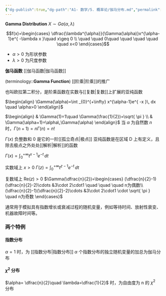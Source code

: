 ```yaml
---
{"dg-publish":true,"dg-path":"A1- 数学/5. 概率论/伽马分布.md","permalink":"/A1- 数学/5. 概率论/伽马分布/","dgPassFrontmatter":true,"noteIcon":"","created":"2024-05-21T15:20:27.941+08:00","updated":"2025-04-14T18:25:19.659+08:00"}
---
```


**Gamma Distribution**
$X\sim Ga(\alpha,\lambda)$

$$f(x)=\begin{cases}
\dfrac{\lambda^{\alpha}}{\Gamma(\alpha)}x^{\alpha-1}e^{ -\lambda x }\quad x\geq 0 \\
\quad \quad 0\quad \quad \quad \quad \quad x<0
\end{cases}$$
- $\alpha>0$ 为形状参数
- $\lambda>0$ 为尺度参数

**伽马函数**
[[伽马函数\|伽马函数]]

<div class="transclusion internal-embed is-loaded"><div class="markdown-embed">



(terminology::**Gamma Function**)
[[阶乘\|阶乘]]的推广

也叫欧拉第二积分，是阶乘函数在实数与[[复数\|复数]]上扩展的亚纯函数


$\begin{align}
\Gamma(\alpha)=\int _{0}^{+\infty} x^{\alpha-1}e^{ -x }\, dx \quad \alpha>0
\end{align}$

$\begin{align}
 & \Gamma(1)=1\quad \Gamma(\frac{1}{2})=\sqrt{ \pi } \\
 & \Gamma(\alpha+1)=\alpha\,\Gamma(\alpha)
\end{align}$
当 $\alpha$ 为自然数 $n$ 时，$\Gamma(n+1)=n\Gamma(n)=n!$



$\Gamma(x)$
负整数和 0 是它的一阶[[孤立奇点\|极点]]
亚纯函数是在区域 D 上有定义，且除去极点之外处处[[解析\|解析]]的函数


$\Gamma(x)=\int _{0}^{+\infty} t^{x-1}e^{-t}\, dt$    

实数域上 $x>0$
$\Gamma(z)=\int _{0}^{+\infty} t^{z-1}e^{-t}\, dt$


复数域上 $\mathrm{Re} (z)>0$
$\Gamma(\dfrac{n}{2})=\begin{cases}
(\dfrac{n}{2}-1)(\dfrac{n}{2}-2)\cdots &3\cdot 2\cdot1 \quad \quad \quad n为偶数\\
(\dfrac{n}{2}-1)(\dfrac{n}{2}-2)\cdots &3\cdot 2\cdot1 \cdot \sqrt{ \pi }  \quad n为奇数
\end{cases}$





</div></div>



通常用于模拟具有指数增长或衰减过程的随机变量，例如等待时间、放射性衰变、机器故障时间等。

### 两个特例
#### 指数分布
$\alpha=1$ 时，为 [[指数分布\|指数分布]]
$\alpha$ 个指数分布的独立随机变量的加总为伽马分布
####  $\chi^{2}$ 分布
$\alpha= \dfrac{n}{2}\quad \lambda=\dfrac{1}{2}$ 时，为自由度为 n 的 $\chi^{2}$ 分布



